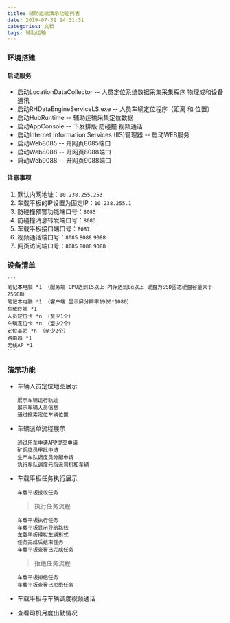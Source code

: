 ```yaml
---
title: 辅助运输演示功能列表
date: 2019-07-31 14:31:31
categories: 文档
tags: 辅助运输
---
```


### 环境搭建

#### 启动服务
* 启动LocationDataCollector -- 人员定位系统数据采集采集程序 物理成和设备通讯
* 启动RHDataEngineServiceLS.exe -- 人员车辆定位程序（距离 和 位置）
* 启动HubRuntime -- 辅助运输采集定位数据
* 启动AppConsole -- 下发排版 防碰撞 视频通话
* 启动Internet Information Services (IIS)管理器 -- 启动WEB服务
* 启动Web8085 -- 开网页8085端口
* 启动Web8088 -- 开网页8088端口
* 启动Web9088 -- 开网页9088端口

#### 注意事项

1. 默认内网地址：`10.238.255.253`
2. 车载平板的IP设置为固定IP：`10.238.255.1`
3. 防碰撞预警功能端口号：`8085`
4. 防碰撞消息转发端口号：`8083`
5. 车载平板接口端口号：`8087`
6. 视频通话端口号：`8085` `8088` `9088`
7. 网页访问端口号：`8085` `8088` `9088`



### 设备清单

    ```
    笔记本电脑 *1 （服务端 CPU达到I5以上 内存达到8g以上 硬盘为SSD固态硬盘容量大于256GB）
    笔记本电脑 *1 （客户端 显示屏分辨率1920*1080）
    车载终端 *1
    人员定位卡 *n （至少1个）
    车辆定位卡 *n （至少2个）
    定位基站 *n （至少2个）
    路由器 *1
    无线AP *1
    ```

### 演示功能

* 车辆人员定位地图展示
    ```
    展示车辆运行轨迹
    展示车辆人员信息
    通过搜索定位车辆位置
    ```
* 车辆派单流程展示
    ```
    通过用车申请APP提交申请
    矿调度员审批申请
    生产车队调度员分配申请
    执行车队调度元指派司机和车辆
    ```
* 车载平板任务执行展示
    ```
    车载平板接收任务
    ```
    > 执行任务流程

    ```
    车载平板执行任务
    车载平板显示导航路线
    车载平板模拟车辆形式
    任务完成后结束任务
    车载平板查看已完成任务
    ```
    > 拒绝任务流程
    
    ```
    车载平板拒绝任务
    车载平板查看已拒绝任务
    ```
* 车载平板与车辆调度视频通话
* 查看司机月度出勤情况
